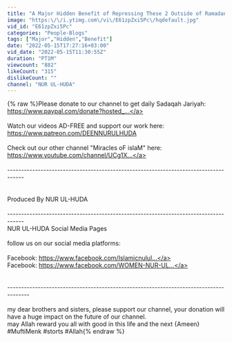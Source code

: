 ```yaml
---
title: "A Major Hidden Benefit of Repressing These 2 Outside of Ramadan | Mufti Menk"
image: "https:\/\/i.ytimg.com\/vi\/E61zpZxi5Pc\/hqdefault.jpg"
vid_id: "E61zpZxi5Pc"
categories: "People-Blogs"
tags: ["Major","Hidden","Benefit"]
date: "2022-05-15T17:27:16+03:00"
vid_date: "2022-05-15T11:30:55Z"
duration: "PT1M"
viewcount: "882"
likeCount: "315"
dislikeCount: ""
channel: "NUR UL-HUDA"
---
```

{% raw %}Please donate to our channel to get daily Sadaqah Jariyah:<br /><a rel="nofollow" target="blank" href="https://www.paypal.com/donate?hosted_...">https://www.paypal.com/donate?hosted_...</a><br /><br />Watch our videos AD-FREE and support our work here: <a rel="nofollow" target="blank" href="https://www.patreon.com/DEENNURULHUDA">https://www.patreon.com/DEENNURULHUDA</a><br /><br />Check out our other channel  &quot;Miracles oF islaM&quot; here: <a rel="nofollow" target="blank" href="https://www.youtube.com/channel/UCg1X...">https://www.youtube.com/channel/UCg1X...</a><br /><br />------------------------------------------------------------------------------------<br /><br /><br />Produced By NUR UL-HUDA<br /><br />------------------------------------------------------------------------------------<br />NUR UL-HUDA Social Media Pages<br /><br />follow us on our social media platforms:<br /><br />Facebook: <a rel="nofollow" target="blank" href="https://www.facebook.com/Islamicnulul...">https://www.facebook.com/Islamicnulul...</a><br />Facebook: <a rel="nofollow" target="blank" href="https://www.facebook.com/WOMEN-NUR-UL...">https://www.facebook.com/WOMEN-NUR-UL...</a><br /><br /><br />--------------------------------------------------------------------------------------<br /><br />my dear brothers and sisters, please support our channel, your donation will have a huge impact on the future of our channel.<br />may Allah reward you all with good in this life and the next {Ameen}<br />#MuftiMenk #storts #Allah{% endraw %}
